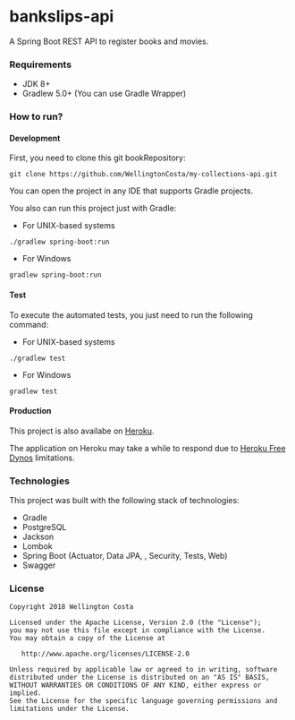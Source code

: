 # bankslips-api

A Spring Boot REST API to register books and movies.

### Requirements

- JDK 8+
- Gradlew 5.0+ (You can use Gradle Wrapper)

### How to run?

#### Development

First, you need to clone this git bookRepository:

```git clone https://github.com/WellingtonCosta/my-collections-api.git```

You can open the project in any IDE that supports Gradle projects. 

You also can run this project just with Gradle:

- For UNIX-based systems

```./gradlew spring-boot:run```

- For Windows

```gradlew spring-boot:run```

#### Test

To execute the automated tests, you just need to run the following command:

- For UNIX-based systems

```./gradlew test```

- For Windows

```gradlew test```

#### Production

This project is also availabe on [Heroku](https://my-collections-api.herokuapp.com/).

The application on Heroku may take a while to respond due to [Heroku Free Dynos](https://devcenter.heroku.com/articles/free-dyno-hours) limitations.

### Technologies

This project was built with the following stack of technologies:

- Gradle
- PostgreSQL
- Jackson
- Lombok
- Spring Boot (Actuator, Data JPA, , Security, Tests, Web)
- Swagger

### License

    Copyright 2018 Wellington Costa

    Licensed under the Apache License, Version 2.0 (the "License");
    you may not use this file except in compliance with the License.
    You may obtain a copy of the License at

       http://www.apache.org/licenses/LICENSE-2.0

    Unless required by applicable law or agreed to in writing, software
    distributed under the License is distributed on an "AS IS" BASIS,
    WITHOUT WARRANTIES OR CONDITIONS OF ANY KIND, either express or implied.
    See the License for the specific language governing permissions and
    limitations under the License.